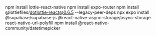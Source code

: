 npm install lottie-react-native
npm install expo-router
npm install @lottiefiles/dotlottie-react@0.6.5 --legacy-peer-deps
npx expo install @supabase/supabase-js @react-native-async-storage/async-storage react-native-url-polyfill
npm install @react-native-community/datetimepicker
